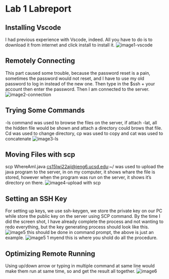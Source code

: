 # Lab 1 Labreport

## Installing Vscode 
I had previous experience with Vscode, indeed. All you have to do is to download it from internet and click install to install it.
![image1-vscode](https://user-images.githubusercontent.com/55153144/149600439-1f6aa763-3a2e-4628-9509-3a7d59b60ec4.png)

## Remotely Connecting 
This part caused some trouble, because the password reset is a pain, sometimes the password would not reset, and I have to use my old password to log in instead of the new one. Then type in the $ssh + your account then enter the password. Then I am connected to the server.
![image2-connection](https://user-images.githubusercontent.com/55153144/149600459-1c76821c-4e20-4664-ac1f-9678f5461592.png)


## Trying Some Commands 
-ls command was used to browse the files on the server, if attach -lat, all the hidden file would be shown and attach a directory could brows that file. Cd was used to change directory, cp was used to copy and cat was used to concatenate
![image3-ls](https://user-images.githubusercontent.com/55153144/149600463-574be108-17f1-4052-b02c-23273b3969df.png)


## Moving Files with scp 
scp WhereAmI.java cs15lwi22aji@ieng6.ucsd.edu:~/ was used to upload the java program to the server, in on my computer, it shows whare the file is stored, however when the program was run on the server, it shows it’s directory on there.
![image4-upload with scp](https://user-images.githubusercontent.com/55153144/149600469-a364870b-1427-40a7-bd70-59da50ac3ff8.png)


## Setting an SSH Key 
For setting up keys, we use ssh-keygen, we store the private key on our PC while store the public key on the server using SCP command. By the time I did the screen shot, I have already complete the process and not wanting to redo everything, but the key generating process should look like this.
![image5](https://user-images.githubusercontent.com/55153144/149600478-6f4ca08c-c383-4863-927a-707ce2375405.png)
this should be done in command prompt, the above is just an example.
![image5 1 myend](https://user-images.githubusercontent.com/55153144/149600581-41fa508e-8e2e-41b0-b466-bd0ad7597858.png)
this is where you shold do all the procedure. 



## Optimizing Remote Running 
Using up/down arrow or typing in multiple command at same line would make them run at same time, so and get the result all together.
![image6 ](https://user-images.githubusercontent.com/55153144/149600614-8c3aea46-e67c-44fd-99bb-808c2af8d9f4.png)

